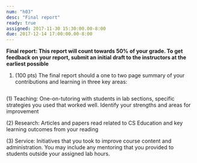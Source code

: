 ```yaml
---
num: "h03"
desc: "Final report"
ready: true 
assigned: 2017-11-30 15:30:00.00-8:00
due: 2017-12-14 17:00:00.00-8:00
---
```


<b>Final report: This report will count towards 50% of your grade. To get feedback on your report, submit an initial draft to the instructors at the earliest possible </b>

<ol>

<li style="padding-bottom:1em;"> (100 pts) The final report should a one to two page summary of your contributions and learning in three key areas: 
</li>
</ol>

(1) Teaching: One-on-tutoring with students in lab sections, specific strategies you used that worked well. Identify your strengths and areas for improvement


(2) Research: Articles and papers read related to CS Education and key learning outcomes from your reading

(3) Service: Initiatives that you took to improve course content and administration. You may include any mentoring that you provided to students outside your assigned lab hours.




